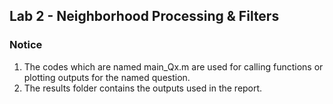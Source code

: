 ## Lab 2 - Neighborhood Processing & Filters

### Notice
1. The codes which are named main_Qx.m are used for calling functions or plotting outputs for the named question.
2. The results folder contains the outputs used in the report.
